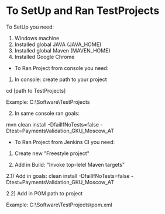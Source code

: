 # To SetUp and Ran TestProjects

To SetUp you need:
1.	Windows machine
2.	Installed global JAVA (JAVA_HOME)
3.	Installed global Maven (MAVEN_HOME)
4.	Installed Google Chrome

* To Ran Project from console you need:
1.	In console: create path to your project

cd [path to TestProjects]

Example: C:\Software\TestProjects

2.	In same console ran goals:

mvn clean install -DfailIfNoTests=false -Dtest=PaymentsValidation_GKU_Moscow_AT

* To Ran Project from Jenkins CI you need:
1) Create new "Freestyle project"

2) Add in Build: "Invoke top-lelel Maven targets"

2.1) Add in goals:
clean install -DfailIfNoTests=false -Dtest=PaymentsValidation_GKU_Moscow_AT

2.2) Add in POM path to project

Example: C:\Software\TestProjects\pom.xml
